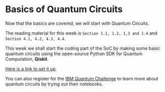 # Basics of Quantum Circuits

Now that the basics are covered, we will start with Quantum Circuits.

The reading material for this week is `Section 1.1, 1.2, 1.3 and 1.4`
and `Section 4.1, 4.2, 4.3, 4.4`.

This week we shall start the coding part of the SoC by making some basic quantum circuits using the open-source Python SDK for Quantum Computation, **Qiskit**. 

[Here is a link to set it up](https://github.com/Qiskit/textbook/tree/main/notebooks/ch-prerequisites#).

You can also register for the [IBM Quantum Challenge](https://challenges.quantum.ibm.com/2024) to learn more about quantum circuits by trying out their notebooks.
